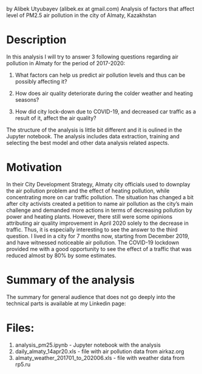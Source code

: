 by Alibek Utyubayev (alibek.ex at gmail.com)
Analysis of factors that affect level of PM2.5 air pollution in the city of Almaty, Kazakhstan

# Description
In this analysis I will try to answer 3 following questions regarding air pollution in Almaty for the period of 2017-2020:

1. What factors can help us predict air pollution levels and thus can be possibly affecting it?

2. How does air quality deteriorate during the colder weather and heating seasons?

3. How did city lock-down due to COVID-19, and decreased car traffic as a result of it, affect the air quality?

The structure of the analysis is little bit different and it is oulined in the Jupyter notebook. The analysis includes data extraction, training and selecting the best model and other data analysis related aspects.

# Motivation
In their City Development Strategy, Almaty city officials used to downplay the air pollution problem and the effect of heating pollution, while concentrating more on car traffic pollution. The situation has changed a bit after city activists created a petition to name air pollution as the city’s main challenge and demanded more actions in terms of decreasing pollution by power and heating plants. However, there still were some opinions attributing air quality improvement in April 2020 solely to the decrease in traffic. Thus, it is especially interesting to see the answer to the third question.
I lived in a city for 7 months now, starting from December 2019, and have witnessed noticeable air pollution. The COVID-19 lockdown provided me with a good opportunity to see the effect of a traffic that was reduced almost by 80% by some estimates.

# Summary of the analysis
The summary for general audience that does not go deeply into the technical parts is available at my Linkedin page:

# Files:
1. analysis_pm25.ipynb - Jupyter notebook with the analysis
2. daily_almaty_14apr20.xls - file with air pollution data from airkaz.org
3. almaty_weather_201701_to_202006.xls - file with weather data from rp5.ru
